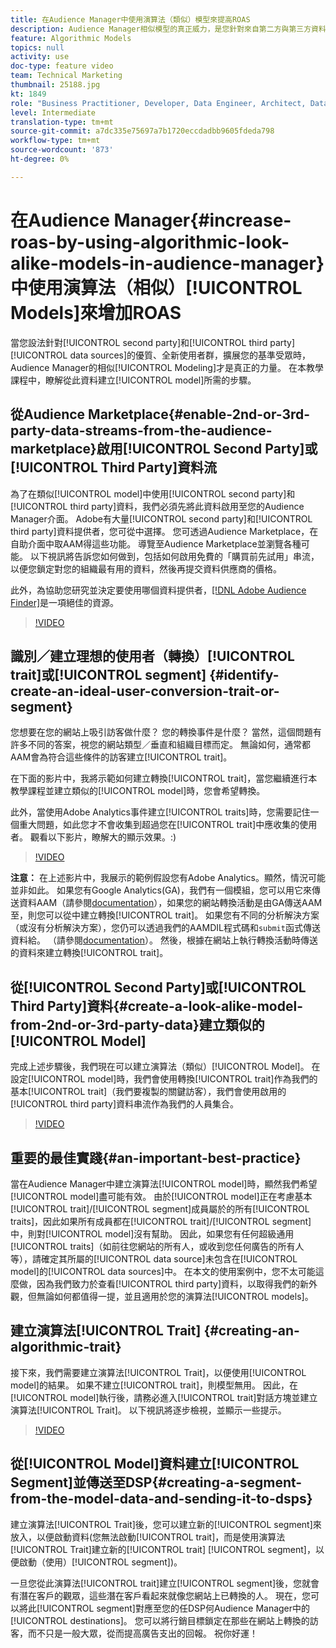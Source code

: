 ```yaml
---
title: 在Audience Manager中使用演算法（類似）模型來提高ROAS
description: Audience Manager相似模型的真正威力，是您針對來自第二方與第三方資料來源的優質、全新的使用者群，尋求擴大基準受眾。 在本教學課程中，瞭解從這些資料建立模型的步驟。
feature: Algorithmic Models
topics: null
activity: use
doc-type: feature video
team: Technical Marketing
thumbnail: 25188.jpg
kt: 1849
role: "Business Practitioner, Developer, Data Engineer, Architect, Data Architect, Administrator, Leader"
level: Intermediate
translation-type: tm+mt
source-git-commit: a7dc335e75697a7b1720eccdadbb9605fdeda798
workflow-type: tm+mt
source-wordcount: '873'
ht-degree: 0%

---
```



# 在Audience Manager{#increase-roas-by-using-algorithmic-look-alike-models-in-audience-manager}中使用演算法（相似）[!UICONTROL Models]來增加ROAS

當您設法針對[!UICONTROL second party]和[!UICONTROL third party] [!UICONTROL data sources]的優質、全新使用者群，擴展您的基準受眾時，Audience Manager的相似[!UICONTROL Modeling]才是真正的力量。 在本教學課程中，瞭解從此資料建立[!UICONTROL model]所需的步驟。

## 從Audience Marketplace{#enable-2nd-or-3rd-party-data-streams-from-the-audience-marketplace}啟用[!UICONTROL Second Party]或[!UICONTROL Third Party]資料流

為了在類似[!UICONTROL model]中使用[!UICONTROL second party]和[!UICONTROL third party]資料，我們必須先將此資料啟用至您的Audience Manager介面。 Adobe有大量[!UICONTROL second party]和[!UICONTROL third party]資料提供者，您可從中選擇。 您可透過Audience Marketplace，在自助介面中取AAM得這些功能。 導覽至Audience Marketplace並瀏覽各種可能。 以下視訊將告訴您如何做到，包括如何啟用免費的「購買前先試用」串流，以便您鎖定對您的組織最有用的資料，然後再提交資料供應商的價格。

此外，為協助您研究並決定要使用哪個資料提供者，[[!DNL Adobe Audience Finder]](https://www.adobe-audience-finder.com/)是一項絕佳的資源。

>[!VIDEO](https://video.tv.adobe.com/v/25188/?quality=12)

## 識別／建立理想的使用者（轉換）[!UICONTROL trait]或[!UICONTROL segment] {#identify-create-an-ideal-user-conversion-trait-or-segment}

您想要在您的網站上吸引訪客做什麼？ 您的轉換事件是什麼？ 當然，這個問題有許多不同的答案，視您的網站類型／垂直和組織目標而定。 無論如何，通常都AAM會為符合這些條件的訪客建立[!UICONTROL trait]。

在下面的影片中，我將示範如何建立轉換[!UICONTROL trait]，當您繼續進行本教學課程並建立類似的[!UICONTROL model]時，您會希望轉換。

此外，當使用Adobe Analytics事件建立[!UICONTROL traits]時，您需要記住一個重大問題，如此您才不會收集到超過您在[!UICONTROL trait]中應收集的使用者。 觀看以下影片，瞭解大的顯示效果。:)

>[!VIDEO](https://video.tv.adobe.com/v/23431/?quality=12)

**注意：** 在上述影片中，我展示的範例假設您有Adobe Analytics。顯然，情況可能並非如此。 如果您有Google Analytics(GA)，我們有一個模組，您可以用它來傳送資料AAM（請參閱[documentation](https://marketing.adobe.com/resources/help/en_US/aam/dil-google-universal-analytics.html)），如果您的網站轉換活動是由GA傳送AAM至，則您可以從中建立轉換[!UICONTROL trait]。 如果您有不同的分析解決方案（或沒有分析解決方案），您仍可以透過我們的AAMDIL程式碼和`submit`函式傳送資料給。 （請參閱[documentation](https://marketing.adobe.com/resources/help/en_US/aam/c_dil.html)）。 然後，根據在網站上執行轉換活動時傳送的資料來建立轉換[!UICONTROL trait]。

## 從[!UICONTROL Second Party]或[!UICONTROL Third Party]資料{#create-a-look-alike-model-from-2nd-or-3rd-party-data}建立類似的[!UICONTROL Model]

完成上述步驟後，我們現在可以建立演算法（類似）[!UICONTROL Model]。 在設定[!UICONTROL model]時，我們會使用轉換[!UICONTROL trait]作為我們的基本[!UICONTROL trait]（我們要複製的關鍵訪客），我們會使用啟用的[!UICONTROL third party]資料串流作為我們的人員集合。

>[!VIDEO](https://video.tv.adobe.com/v/25190/?quality-12)

## 重要的最佳實踐{#an-important-best-practice}

當在Audience Manager中建立演算法[!UICONTROL model]時，顯然我們希望[!UICONTROL model]盡可能有效。 由於[!UICONTROL model]正在考慮基本[!UICONTROL trait]/[!UICONTROL segment]成員屬於的所有[!UICONTROL traits]，因此如果所有成員都在[!UICONTROL trait]/[!UICONTROL segment]中，則對[!UICONTROL model]沒有幫助。 因此，如果您有任何超級通用[!UICONTROL traits]（如前往您網站的所有人，或收到您任何廣告的所有人等），請確定其所屬的[!UICONTROL data source]未包含在[!UICONTROL model]的[!UICONTROL data sources]中。 在本文的使用案例中，您不太可能這麼做，因為我們致力於查看[!UICONTROL third party]資料，以取得我們的新外觀，但無論如何都值得一提，並且適用於您的演算法[!UICONTROL models]。

## 建立演算法[!UICONTROL Trait] {#creating-an-algorithmic-trait}

接下來，我們需要建立演算法[!UICONTROL Trait]，以便使用[!UICONTROL model]的結果。 如果不建立[!UICONTROL trait]，則模型無用。 因此，在[!UICONTROL model]執行後，請務必進入[!UICONTROL trait]對話方塊並建立演算法[!UICONTROL Trait]。 以下視訊將逐步檢視，並顯示一些提示。

>[!VIDEO](https://video.tv.adobe.com/v/25191/?quality=12)

## 從[!UICONTROL Model]資料建立[!UICONTROL Segment]並傳送至DSP{#creating-a-segment-from-the-model-data-and-sending-it-to-dsps}

建立演算法[!UICONTROL Trait]後，您可以建立新的[!UICONTROL segment]來放入，以便啟動資料(您無法啟動[!UICONTROL trait]，而是使用演算法[!UICONTROL Trait]建立新的[!UICONTROL trait] [!UICONTROL segment]，以便啟動（使用）[!UICONTROL segment])。

一旦您從此演算法[!UICONTROL trait]建立[!UICONTROL segment]後，您就會有潛在客戶的觀眾，這些潛在客戶看起來就像您網站上已轉換的人。 現在，您可以將此[!UICONTROL segment]對應至您的任DSP何Audience Manager中的[!UICONTROL destinations]。 您可以將行銷目標鎖定在那些在網站上轉換的訪客，而不只是一般大眾，從而提高廣告支出的回報。 祝你好運！
